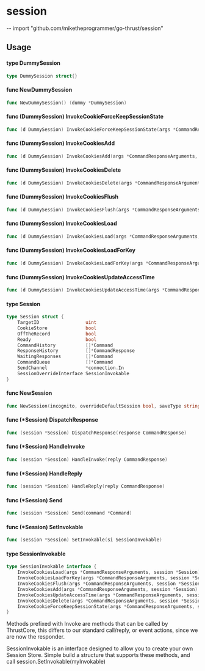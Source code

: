 # session
--
    import "github.com/miketheprogrammer/go-thrust/session"


## Usage

#### type DummySession

```go
type DummySession struct{}
```


#### func  NewDummySession

```go
func NewDummySession() (dummy *DummySession)
```

#### func (DummySession) InvokeCookieForceKeepSessionState

```go
func (d DummySession) InvokeCookieForceKeepSessionState(args *CommandResponseArguments, session *Session)
```

#### func (DummySession) InvokeCookiesAdd

```go
func (d DummySession) InvokeCookiesAdd(args *CommandResponseArguments, session *Session)
```

#### func (DummySession) InvokeCookiesDelete

```go
func (d DummySession) InvokeCookiesDelete(args *CommandResponseArguments, session *Session)
```

#### func (DummySession) InvokeCookiesFlush

```go
func (d DummySession) InvokeCookiesFlush(args *CommandResponseArguments, session *Session)
```

#### func (DummySession) InvokeCookiesLoad

```go
func (d DummySession) InvokeCookiesLoad(args *CommandResponseArguments, session *Session)
```

#### func (DummySession) InvokeCookiesLoadForKey

```go
func (d DummySession) InvokeCookiesLoadForKey(args *CommandResponseArguments, session *Session)
```

#### func (DummySession) InvokeCookiesUpdateAccessTime

```go
func (d DummySession) InvokeCookiesUpdateAccessTime(args *CommandResponseArguments, session *Session)
```

#### type Session

```go
type Session struct {
	TargetID                 uint
	CookieStore              bool
	OffTheRecord             bool
	Ready                    bool
	CommandHistory           []*Command
	ResponseHistory          []*CommandResponse
	WaitingResponses         []*Command
	CommandQueue             []*Command
	SendChannel              *connection.In
	SessionOverrideInterface SessionInvokable
}
```


#### func  NewSession

```go
func NewSession(incognito, overrideDefaultSession bool, saveType string) *Session
```

#### func (*Session) DispatchResponse

```go
func (session *Session) DispatchResponse(response CommandResponse)
```

#### func (*Session) HandleInvoke

```go
func (session *Session) HandleInvoke(reply CommandResponse)
```

#### func (*Session) HandleReply

```go
func (session *Session) HandleReply(reply CommandResponse)
```

#### func (*Session) Send

```go
func (session *Session) Send(command *Command)
```

#### func (*Session) SetInvokable

```go
func (session *Session) SetInvokable(si SessionInvokable)
```

#### type SessionInvokable

```go
type SessionInvokable interface {
	InvokeCookiesLoad(args *CommandResponseArguments, session *Session)
	InvokeCookiesLoadForKey(args *CommandResponseArguments, session *Session)
	InvokeCookiesFlush(args *CommandResponseArguments, session *Session)
	InvokeCookiesAdd(args *CommandResponseArguments, session *Session)
	InvokeCookiesUpdateAccessTime(args *CommandResponseArguments, session *Session)
	InvokeCookiesDelete(args *CommandResponseArguments, session *Session)
	InvokeCookieForceKeepSessionState(args *CommandResponseArguments, session *Session)
}
```

Methods prefixed with Invoke are methods that can be called by ThrustCore, this
differs to our standard call/reply, or event actions, since we are now the
responder.

SessionInvokable is an interface designed to allow you to create your own
Session Store. Simple build a structure that supports these methods, and call
session.SetInvokable(myInvokable)
